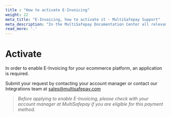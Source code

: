 ```yaml
---
title : "How to activate E-Invoicing"
weight: 22
meta_title: "E-Invoicing, how to activate it - MultiSafepay Support"
meta_description: "In the MultiSafepay Documentation Center all relevant information regarding our Plugins and API. As well as Support pages for Payment Method, Tools and General Questions. You can also find the contact details of our Support Team and Integration Team."
read_more: '.'
---
```

# Activate
In order to enable E-Invoicing for your ecommerce platform, an application is required. 

Submit your request by contacting your account manager or contact our Integrations team at <sales@multisafepay.com>

>_Before applying to enable E-Invoicing, please check with your account manager at MultiSafepay if you are eligible for this payment method._
